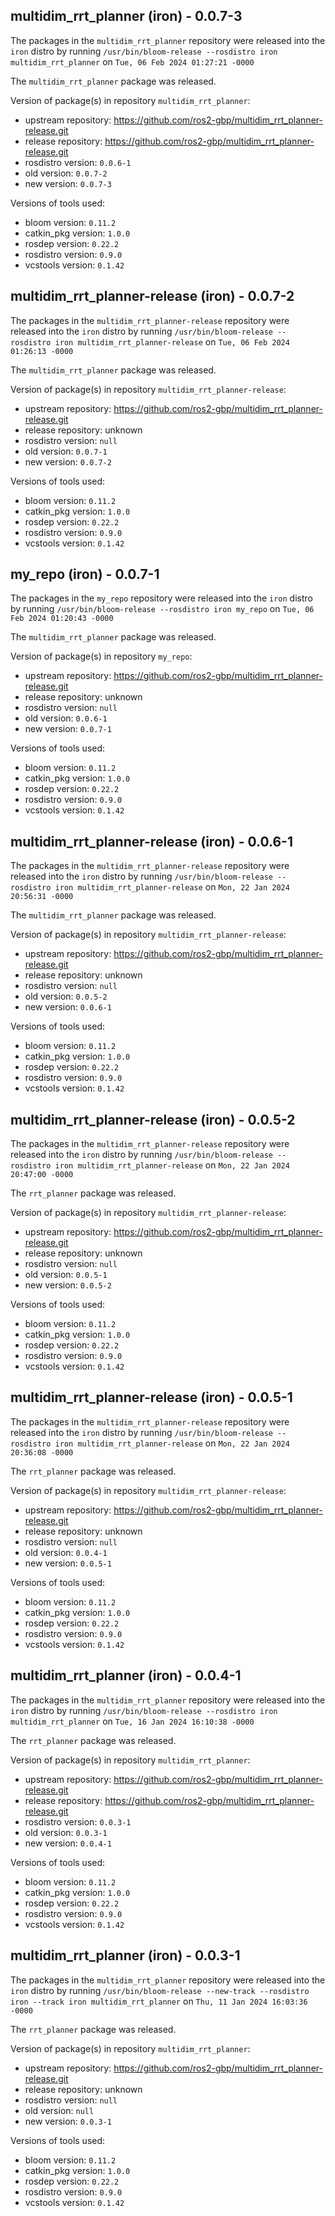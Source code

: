 ## multidim_rrt_planner (iron) - 0.0.7-3

The packages in the `multidim_rrt_planner` repository were released into the `iron` distro by running `/usr/bin/bloom-release --rosdistro iron multidim_rrt_planner` on `Tue, 06 Feb 2024 01:27:21 -0000`

The `multidim_rrt_planner` package was released.

Version of package(s) in repository `multidim_rrt_planner`:

- upstream repository: https://github.com/ros2-gbp/multidim_rrt_planner-release.git
- release repository: https://github.com/ros2-gbp/multidim_rrt_planner-release.git
- rosdistro version: `0.0.6-1`
- old version: `0.0.7-2`
- new version: `0.0.7-3`

Versions of tools used:

- bloom version: `0.11.2`
- catkin_pkg version: `1.0.0`
- rosdep version: `0.22.2`
- rosdistro version: `0.9.0`
- vcstools version: `0.1.42`


## multidim_rrt_planner-release (iron) - 0.0.7-2

The packages in the `multidim_rrt_planner-release` repository were released into the `iron` distro by running `/usr/bin/bloom-release --rosdistro iron multidim_rrt_planner-release` on `Tue, 06 Feb 2024 01:26:13 -0000`

The `multidim_rrt_planner` package was released.

Version of package(s) in repository `multidim_rrt_planner-release`:

- upstream repository: https://github.com/ros2-gbp/multidim_rrt_planner-release.git
- release repository: unknown
- rosdistro version: `null`
- old version: `0.0.7-1`
- new version: `0.0.7-2`

Versions of tools used:

- bloom version: `0.11.2`
- catkin_pkg version: `1.0.0`
- rosdep version: `0.22.2`
- rosdistro version: `0.9.0`
- vcstools version: `0.1.42`


## my_repo (iron) - 0.0.7-1

The packages in the `my_repo` repository were released into the `iron` distro by running `/usr/bin/bloom-release --rosdistro iron my_repo` on `Tue, 06 Feb 2024 01:20:43 -0000`

The `multidim_rrt_planner` package was released.

Version of package(s) in repository `my_repo`:

- upstream repository: https://github.com/ros2-gbp/multidim_rrt_planner-release.git
- release repository: unknown
- rosdistro version: `null`
- old version: `0.0.6-1`
- new version: `0.0.7-1`

Versions of tools used:

- bloom version: `0.11.2`
- catkin_pkg version: `1.0.0`
- rosdep version: `0.22.2`
- rosdistro version: `0.9.0`
- vcstools version: `0.1.42`


## multidim_rrt_planner-release (iron) - 0.0.6-1

The packages in the `multidim_rrt_planner-release` repository were released into the `iron` distro by running `/usr/bin/bloom-release --rosdistro iron multidim_rrt_planner-release` on `Mon, 22 Jan 2024 20:56:31 -0000`

The `multidim_rrt_planner` package was released.

Version of package(s) in repository `multidim_rrt_planner-release`:

- upstream repository: https://github.com/ros2-gbp/multidim_rrt_planner-release.git
- release repository: unknown
- rosdistro version: `null`
- old version: `0.0.5-2`
- new version: `0.0.6-1`

Versions of tools used:

- bloom version: `0.11.2`
- catkin_pkg version: `1.0.0`
- rosdep version: `0.22.2`
- rosdistro version: `0.9.0`
- vcstools version: `0.1.42`


## multidim_rrt_planner-release (iron) - 0.0.5-2

The packages in the `multidim_rrt_planner-release` repository were released into the `iron` distro by running `/usr/bin/bloom-release --rosdistro iron multidim_rrt_planner-release` on `Mon, 22 Jan 2024 20:47:00 -0000`

The `rrt_planner` package was released.

Version of package(s) in repository `multidim_rrt_planner-release`:

- upstream repository: https://github.com/ros2-gbp/multidim_rrt_planner-release.git
- release repository: unknown
- rosdistro version: `null`
- old version: `0.0.5-1`
- new version: `0.0.5-2`

Versions of tools used:

- bloom version: `0.11.2`
- catkin_pkg version: `1.0.0`
- rosdep version: `0.22.2`
- rosdistro version: `0.9.0`
- vcstools version: `0.1.42`


## multidim_rrt_planner-release (iron) - 0.0.5-1

The packages in the `multidim_rrt_planner-release` repository were released into the `iron` distro by running `/usr/bin/bloom-release --rosdistro iron multidim_rrt_planner-release` on `Mon, 22 Jan 2024 20:36:08 -0000`

The `rrt_planner` package was released.

Version of package(s) in repository `multidim_rrt_planner-release`:

- upstream repository: https://github.com/ros2-gbp/multidim_rrt_planner-release.git
- release repository: unknown
- rosdistro version: `null`
- old version: `0.0.4-1`
- new version: `0.0.5-1`

Versions of tools used:

- bloom version: `0.11.2`
- catkin_pkg version: `1.0.0`
- rosdep version: `0.22.2`
- rosdistro version: `0.9.0`
- vcstools version: `0.1.42`


## multidim_rrt_planner (iron) - 0.0.4-1

The packages in the `multidim_rrt_planner` repository were released into the `iron` distro by running `/usr/bin/bloom-release --rosdistro iron multidim_rrt_planner` on `Tue, 16 Jan 2024 16:10:38 -0000`

The `rrt_planner` package was released.

Version of package(s) in repository `multidim_rrt_planner`:

- upstream repository: https://github.com/ros2-gbp/multidim_rrt_planner-release.git
- release repository: https://github.com/ros2-gbp/multidim_rrt_planner-release.git
- rosdistro version: `0.0.3-1`
- old version: `0.0.3-1`
- new version: `0.0.4-1`

Versions of tools used:

- bloom version: `0.11.2`
- catkin_pkg version: `1.0.0`
- rosdep version: `0.22.2`
- rosdistro version: `0.9.0`
- vcstools version: `0.1.42`


## multidim_rrt_planner (iron) - 0.0.3-1

The packages in the `multidim_rrt_planner` repository were released into the `iron` distro by running `/usr/bin/bloom-release --new-track --rosdistro iron --track iron multidim_rrt_planner` on `Thu, 11 Jan 2024 16:03:36 -0000`

The `rrt_planner` package was released.

Version of package(s) in repository `multidim_rrt_planner`:

- upstream repository: https://github.com/ros2-gbp/multidim_rrt_planner-release.git
- release repository: unknown
- rosdistro version: `null`
- old version: `null`
- new version: `0.0.3-1`

Versions of tools used:

- bloom version: `0.11.2`
- catkin_pkg version: `1.0.0`
- rosdep version: `0.22.2`
- rosdistro version: `0.9.0`
- vcstools version: `0.1.42`


